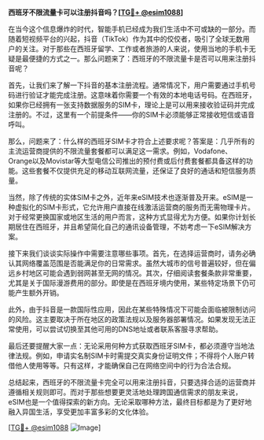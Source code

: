 **西班牙不限流量卡可以注册抖音吗？[[TG💪+ @esim1088](https://t.me/s/esim1088)]**

在当今这个信息爆炸的时代，智能手机已经成为我们生活中不可或缺的一部分。而随着短视频平台的兴起，抖音（TikTok）作为其中的佼佼者，吸引了全球无数用户的关注。对于那些在西班牙留学、工作或者旅游的人来说，使用当地的手机卡无疑是最便捷的方式之一。那么问题来了：西班牙的不限流量卡是否可以用来注册抖音呢？

首先，让我们来了解一下抖音的基本注册流程。通常情况下，用户需要通过手机号码进行验证才能完成注册。这意味着你需要一个有效的本地电话号码。在西班牙，如果你已经拥有一张支持数据服务的SIM卡，理论上是可以用来接收验证码并完成注册的。不过，这里有一个前提条件——你的SIM卡必须能够正常接收短信或语音呼叫。

那么，问题来了：什么样的西班牙SIM卡才符合上述要求呢？答案是：几乎所有的主流运营商提供的不限流量套餐都可以满足这一需求。例如，Vodafone、Orange以及Movistar等大型电信公司推出的预付费或后付费套餐都具备这样的功能。这些套餐不仅提供充足的移动互联网流量，还保证了良好的通话和短信服务质量。

当然，除了传统的实体SIM卡之外，近年来eSIM技术也逐渐普及开来。eSIM是一种虚拟化的SIM卡形式，它允许用户直接在线激活运营商的服务而无需物理卡片。对于经常更换国家或地区生活的用户而言，这种方式显得尤为方便。如果你计划长期居住在西班牙，并且希望简化自己的通讯设备管理，不妨考虑一下eSIM解决方案。

接下来我们谈谈实际操作中需要注意哪些事项。首先，在选择运营商时，请务必确认其网络覆盖范围是否能满足你的日常需求。虽然大城市的信号普遍较好，但在偏远乡村地区可能会遇到弱网甚至无网的情况。其次，仔细阅读套餐条款非常重要，尤其是关于国际漫游费用的部分。即使是在西班牙境内使用，某些特定场景下仍可能产生额外开销。

此外，由于抖音是一款国际性应用，因此在某些特殊情况下可能会面临被限制访问的风险。这主要取决于所在地区的政策法规以及服务器部署情况。如果发现无法正常使用，可以尝试切换至其他可用的DNS地址或者联系客服寻求帮助。

最后还要提醒大家一点：无论采用何种方式获取西班牙SIM卡，都必须遵守当地法律法规。例如，申请实名制SIM卡时需提交真实身份证明文件；不得将个人账户转借他人使用等等。只有这样，才能确保自己在网络空间中的行为合法合规。

总结起来，西班牙的不限流量卡完全可以用来注册抖音，只要选择合适的运营商并遵循相关规则即可。而对于那些想要更灵活地处理跨国通信需求的朋友来说，eSIM也是一个值得探索的新方向。无论采取哪种方法，最终目标都是为了更好地融入异国生活，享受更加丰富多彩的文化体验。

[[TG💪+ @esim1088](https://t.me/s/esim1088) ![Image](https://i.postimg.cc/4NQfJmqS/Snipaste-2025-05-13-00-14-12.png)]